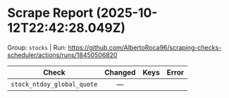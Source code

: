 # Scrape Report (2025-10-12T22:42:28.049Z)

Group: `stocks`  |  Run: https://github.com/AlbertoRoca96/scraping-checks-scheduler/actions/runs/18450506820

| Check | Changed | Keys | Error |
|---|:---:|:--|:--|
| `stock_ntdoy_global_quote` | — |  |  |

